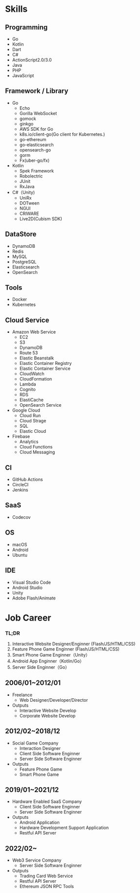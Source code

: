# Skills

## Programming
- Go
- Kotlin
- Dart
- C#
- ActionScript2.0/3.0
- Java
- PHP
- JavaScript

## Framework / Library
- Go
  - Echo
  - Gorilla WebSocket
  - gomock
  - ginkgo
  - AWS SDK for Go
  - k8s.io/client-go(Go client for Kubernetes.)
  - go-ethereum
  - go-elasticsearch
  - opensearch-go
  - gorm
  - Fx(uber-go/fx)
- Kotlin
  - Spek Framework
  - Robolectric
  - JUnit
  - RxJava
- C#（Unity)
  - UniRx
  - DOTween
  - NGUI
  - CRIWARE
  - Live2D(Cubism SDK)

## DataStore
- DynamoDB
- Redis
- MySQL
- PostgreSQL
- Elasticsearch
- OpenSearch

## Tools
- Docker
- Kubernetes

## Cloud Service
- Amazon Web Service
  - EC2
  - S3
  - DynamoDB
  - Route 53
  - Elastic Beanstalk
  - Elastic Container Registry
  - Elastic Container Service
  - CloudWatch
  - CloudFormation
  - Lambda
  - Cognito
  - RDS
  - ElastiCache
  - OpenSearch Service
- Google Cloud
  - Cloud Run
  - Cloud Strage
  - SQL
  - Elastic Cloud
- Firebase
  - Analytics
  - Cloud Functions
  - Cloud Messaging

## CI
- GitHub Actions
- CircleCI
- Jenkins

## SaaS
-  Codecov

## OS
- macOS
- Android
- Ubuntu

## IDE
- Visual Studio Code
- Android Studio
- Unity
- Adobe Flash/Animate


# Job Career

### TL;DR
1. Interactive Website Designer/Enginner (Flash/JS/HTML/CSS)
2. Feature Phone Game Enginner (Flash/JS/HTML/CSS)
3. Smart Phone Game Enginner（Unity）
4. Android App Enginner（Kotlin/Go）
5. Server Side Enginner（Go）

## 2006/01~2012/01

- Freelance
  - Web Designer/Developer/Director
- Outputs
  - Interactive Website Develop
  - Corporate Website Develop

## 2012/02~2018/12
- Social Game Company
  - Interaction Designer
  - Client Side Software Enginner
  - Server Side Software Enginner
- Outputs
  - Feature Phone Game
  - Smart Phone Game

## 2019/01~2021/12
- Hardware Enabled SaaS Company
  - Client Side Software Enginner
  - Server Side Software Enginner
- Outputs
  - Android Application
  - Hardware Development Support Application
  - Restful API Server

## 2022/02~
- Web3 Service Company
  - Server Side Software Enginner
- Outputs
  - Trading Card Web Service
  - Restful API Server
  - Ethereum JSON RPC Tools






